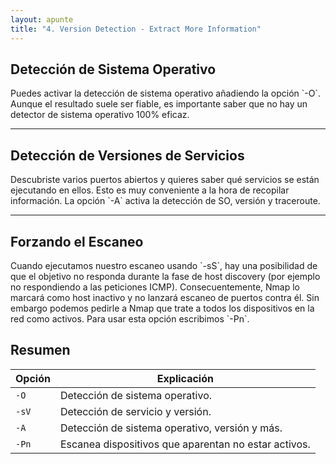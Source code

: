 ```yaml
---
layout: apunte
title: "4. Version Detection - Extract More Information"
---
```


<h2>Detección de Sistema Operativo</h2>
Puedes activar la detección de sistema operativo añadiendo la opción `-O`. Aunque el resultado suele ser fiable, es importante saber que no hay un detector de sistema operativo 100% eficaz.

------------------
<h2>Detección de Versiones de Servicios</h2>
Descubriste varios puertos abiertos y quieres saber qué servicios se están ejecutando en ellos. Esto es muy conveniente a la hora de recopilar información. La opción `-A` activa la detección de SO, versión y traceroute.

-------------
<h2>Forzando el Escaneo</h2>
Cuando ejecutamos nuestro escaneo usando `-sS`, hay una posibilidad de que el objetivo no responda durante la fase de host discovery (por ejemplo no respondiendo a las peticiones ICMP). Consecuentemente, Nmap lo marcará como host inactivo y no lanzará escaneo de puertos contra él. Sin embargo podemos pedirle a Nmap que trate a todos los dispositivos en la red como activos. Para usar esta opción escribimos `-Pn`.

<h2>Resumen</h2>

| Opción | Explicación                                          |
| ------ | ---------------------------------------------------- |
| `-O`   | Detección de sistema operativo.                      |
| `-sV`  | Detección de servicio y versión.                     |
| `-A`   | Detección de sistema operativo, versión y más.       |
| `-Pn`  | Escanea dispositivos que aparentan no estar activos. |